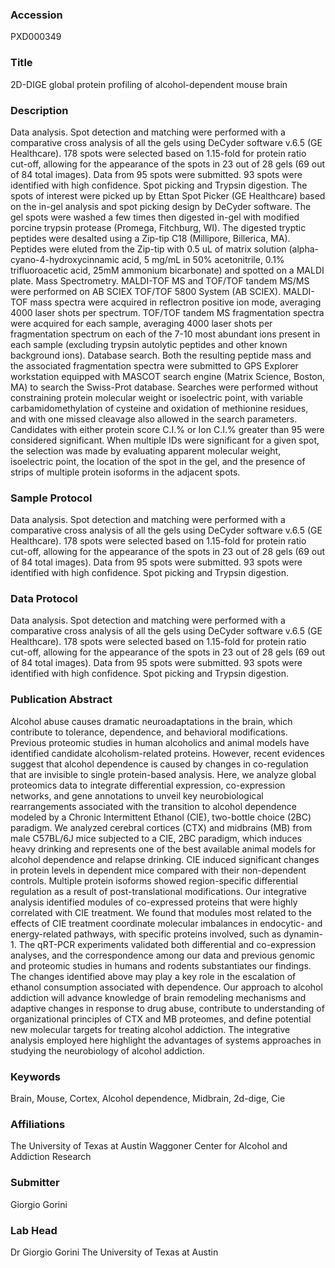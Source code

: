 ### Accession
PXD000349

### Title
2D-DIGE global protein profiling of alcohol-dependent mouse brain

### Description
Data analysis.  Spot detection and matching were performed with a comparative cross analysis of all the gels using DeCyder software v.6.5 (GE Healthcare).  178 spots were selected based on 1.15-fold for protein ratio cut-off, allowing for the appearance of the spots in 23 out of 28 gels (69 out of 84 total images). Data from 95 spots were submitted. 93 spots were identified with high confidence.  Spot picking and Trypsin digestion.  The spots of interest were picked up by Ettan Spot Picker (GE Healthcare) based on the in-gel analysis and spot picking design by DeCyder software. The gel spots were washed a few times then digested in-gel with modified porcine trypsin protease (Promega, Fitchburg, WI). The digested tryptic peptides were desalted using a Zip-tip C18 (Millipore, Billerica, MA). Peptides were eluted from the Zip-tip with 0.5 uL of matrix solution (alpha-cyano-4-hydroxycinnamic acid, 5 mg/mL in 50% acetonitrile, 0.1% trifluoroacetic acid, 25mM ammonium bicarbonate) and spotted on a MALDI plate.  Mass Spectrometry.  MALDI-TOF MS and TOF/TOF tandem MS/MS were performed on AB SCIEX TOF/TOF 5800 System (AB SCIEX). MALDI-TOF mass spectra were acquired in reflectron positive ion mode, averaging 4000 laser shots per spectrum. TOF/TOF tandem MS fragmentation spectra were acquired for each sample, averaging 4000 laser shots per fragmentation spectrum on each of the 7-10 most abundant ions present in each sample (excluding trypsin autolytic peptides and other known background ions).  Database search.  Both the resulting peptide mass and the associated fragmentation spectra were submitted to GPS Explorer workstation equipped with MASCOT search engine (Matrix Science, Boston, MA) to search the Swiss-Prot database. Searches were performed without constraining protein molecular weight or isoelectric point, with variable carbamidomethylation of cysteine and oxidation of methionine residues, and with one missed cleavage also allowed in the search parameters. Candidates with either protein score C.I.% or Ion C.I.% greater than 95 were considered significant. When multiple IDs were significant for a given spot, the selection was made by evaluating apparent molecular weight, isoelectric point, the location of the spot in the gel, and the presence of strips of multiple protein isoforms in the adjacent spots.

### Sample Protocol
Data analysis.  Spot detection and matching were performed with a comparative cross analysis of all the gels using DeCyder software v.6.5 (GE Healthcare).  178 spots were selected based on 1.15-fold for protein ratio cut-off, allowing for the appearance of the spots in 23 out of 28 gels (69 out of 84 total images). Data from 95 spots were submitted. 93 spots were identified with high confidence.  Spot picking and Trypsin digestion.

### Data Protocol
Data analysis.  Spot detection and matching were performed with a comparative cross analysis of all the gels using DeCyder software v.6.5 (GE Healthcare).  178 spots were selected based on 1.15-fold for protein ratio cut-off, allowing for the appearance of the spots in 23 out of 28 gels (69 out of 84 total images). Data from 95 spots were submitted. 93 spots were identified with high confidence.  Spot picking and Trypsin digestion.

### Publication Abstract
Alcohol abuse causes dramatic neuroadaptations in the brain, which contribute to tolerance, dependence, and behavioral modifications. Previous proteomic studies in human alcoholics and animal models have identified candidate alcoholism-related proteins. However, recent evidences suggest that alcohol dependence is caused by changes in co-regulation that are invisible to single protein-based analysis. Here, we analyze global proteomics data to integrate differential expression, co-expression networks, and gene annotations to unveil key neurobiological rearrangements associated with the transition to alcohol dependence modeled by a Chronic Intermittent Ethanol (CIE), two-bottle choice (2BC) paradigm. We analyzed cerebral cortices (CTX) and midbrains (MB) from male C57BL/6J mice subjected to a CIE, 2BC paradigm, which induces heavy drinking and represents one of the best available animal models for alcohol dependence and relapse drinking. CIE induced significant changes in protein levels in dependent mice compared with their non-dependent controls. Multiple protein isoforms showed region-specific differential regulation as a result of post-translational modifications. Our integrative analysis identified modules of co-expressed proteins that were highly correlated with CIE treatment. We found that modules most related to the effects of CIE treatment coordinate molecular imbalances in endocytic- and energy-related pathways, with specific proteins involved, such as dynamin-1. The qRT-PCR experiments validated both differential and co-expression analyses, and the correspondence among our data and previous genomic and proteomic studies in humans and rodents substantiates our findings. The changes identified above may play a key role in the escalation of ethanol consumption associated with dependence. Our approach to alcohol addiction will advance knowledge of brain remodeling mechanisms and adaptive changes in response to drug abuse, contribute to understanding of organizational principles of CTX and MB proteomes, and define potential new molecular targets for treating alcohol addiction. The integrative analysis employed here highlight the advantages of systems approaches in studying the neurobiology of alcohol addiction.

### Keywords
Brain, Mouse, Cortex, Alcohol dependence, Midbrain, 2d-dige, Cie

### Affiliations
The University of Texas at Austin
Waggoner Center for Alcohol and Addiction Research

### Submitter
Giorgio Gorini

### Lab Head
Dr Giorgio Gorini
The University of Texas at Austin


